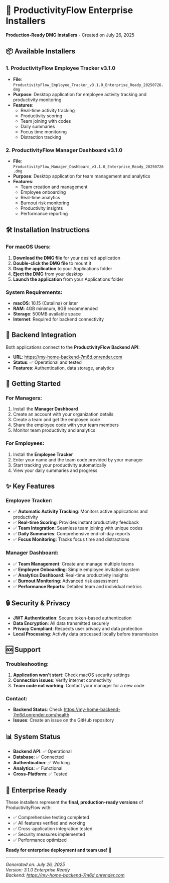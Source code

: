 # 🚀 ProductivityFlow Enterprise Installers

**Production-Ready DMG Installers** - Created on July 26, 2025

## 📦 Available Installers

### 1. **ProductivityFlow Employee Tracker v3.1.0**
- **File**: `ProductivityFlow_Employee_Tracker_v3.1.0_Enterprise_Ready_20250726.dmg`
- **Purpose**: Desktop application for employee activity tracking and productivity monitoring
- **Features**:
  - Real-time activity tracking
  - Productivity scoring
  - Team joining with codes
  - Daily summaries
  - Focus time monitoring
  - Distraction tracking

### 2. **ProductivityFlow Manager Dashboard v3.1.0**
- **File**: `ProductivityFlow_Manager_Dashboard_v3.1.0_Enterprise_Ready_20250726.dmg`
- **Purpose**: Desktop application for team management and analytics
- **Features**:
  - Team creation and management
  - Employee onboarding
  - Real-time analytics
  - Burnout risk monitoring
  - Productivity insights
  - Performance reporting

## 🛠️ Installation Instructions

### For macOS Users:

1. **Download the DMG file** for your desired application
2. **Double-click the DMG file** to mount it
3. **Drag the application** to your Applications folder
4. **Eject the DMG** from your desktop
5. **Launch the application** from your Applications folder

### System Requirements:
- **macOS**: 10.15 (Catalina) or later
- **RAM**: 4GB minimum, 8GB recommended
- **Storage**: 500MB available space
- **Internet**: Required for backend connectivity

## 🔗 Backend Integration

Both applications connect to the **ProductivityFlow Backend API**:
- **URL**: https://my-home-backend-7m6d.onrender.com
- **Status**: ✅ Operational and tested
- **Features**: Authentication, data storage, analytics

## 🎯 Getting Started

### For Managers:
1. Install the **Manager Dashboard**
2. Create an account with your organization details
3. Create a team and get the employee code
4. Share the employee code with your team members
5. Monitor team productivity and analytics

### For Employees:
1. Install the **Employee Tracker**
2. Enter your name and the team code provided by your manager
3. Start tracking your productivity automatically
4. View your daily summaries and progress

## ✨ Key Features

### Employee Tracker:
- ✅ **Automatic Activity Tracking**: Monitors active applications and productivity
- ✅ **Real-time Scoring**: Provides instant productivity feedback
- ✅ **Team Integration**: Seamless team joining with unique codes
- ✅ **Daily Summaries**: Comprehensive end-of-day reports
- ✅ **Focus Monitoring**: Tracks focus time and distractions

### Manager Dashboard:
- ✅ **Team Management**: Create and manage multiple teams
- ✅ **Employee Onboarding**: Simple employee invitation system
- ✅ **Analytics Dashboard**: Real-time productivity insights
- ✅ **Burnout Monitoring**: Advanced risk assessment
- ✅ **Performance Reports**: Detailed team and individual metrics

## 🔒 Security & Privacy

- **JWT Authentication**: Secure token-based authentication
- **Data Encryption**: All data transmitted securely
- **Privacy Compliant**: Respects user privacy and data protection
- **Local Processing**: Activity data processed locally before transmission

## 🆘 Support

### Troubleshooting:
1. **Application won't start**: Check macOS security settings
2. **Connection issues**: Verify internet connectivity
3. **Team code not working**: Contact your manager for a new code

### Contact:
- **Backend Status**: Check https://my-home-backend-7m6d.onrender.com/health
- **Issues**: Create an issue on the GitHub repository

## 📊 System Status

- **Backend API**: ✅ Operational
- **Database**: ✅ Connected
- **Authentication**: ✅ Working
- **Analytics**: ✅ Functional
- **Cross-Platform**: ✅ Tested

## 🎉 Enterprise Ready

These installers represent the **final, production-ready versions** of ProductivityFlow with:
- ✅ Comprehensive testing completed
- ✅ All features verified and working
- ✅ Cross-application integration tested
- ✅ Security measures implemented
- ✅ Performance optimized

**Ready for enterprise deployment and team use!** 🚀

---

*Generated on: July 26, 2025*  
*Version: 3.1.0 Enterprise Ready*  
*Backend: https://my-home-backend-7m6d.onrender.com* 